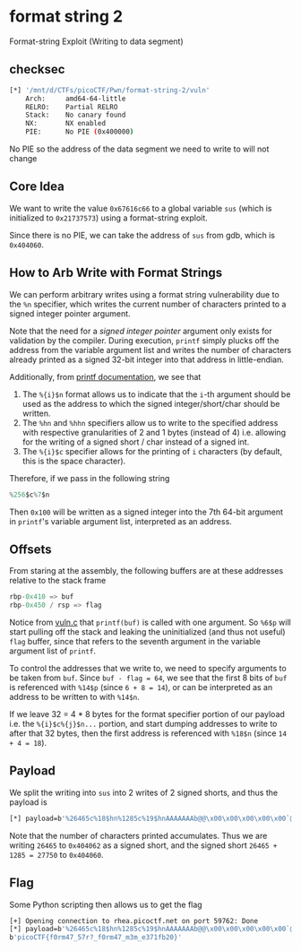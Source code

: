 # format string 2

Format-string Exploit (Writing to data segment)

## checksec

```bash
[*] '/mnt/d/CTFs/picoCTF/Pwn/format-string-2/vuln'
    Arch:     amd64-64-little
    RELRO:    Partial RELRO
    Stack:    No canary found
    NX:       NX enabled
    PIE:      No PIE (0x400000)
```

No PIE so the address of the data segment we need to write to will not change

## Core Idea

We want to write the value `0x67616c66` to a global variable `sus` (which is initialized to `0x21737573`) using a format-string exploit. 

Since there is no PIE, we can take the address of `sus` from gdb, which is `0x404060`. 

## How to Arb Write with Format Strings

We can perform arbitrary writes using a format string vulnerability due to the `%n` specifier, which writes the current number of characters printed to a signed integer pointer argument. 

Note that the need for a *signed integer pointer* argument only exists for validation by the compiler. During execution, `printf` simply plucks off the address from the variable argument list and writes the number of characters already printed as a signed 32-bit integer into that address in little-endian. 

Additionally, from [printf documentation](https://cplusplus.com/reference/cstdio/printf/), we see that 
1. The `%{i}$n` format allows us to indicate that the `i`-th argument should be used as the address to which the signed integer/short/char should be written. 
2. The `%hn` and `%hhn` specifiers allow us to write to the specified address with respective granularities of 2 and 1 bytes (instead of 4) i.e. allowing for the writing of a signed short / char instead of a signed int. 
3. The `%{i}$c` specifier allows for the printing of `i` characters (by default, this is the space character). 

Therefore, if we pass in the following string

```c
%256$c%7$n
```

Then `0x100` will be written as a signed integer into the 7th 64-bit argument in `printf`'s variable argument list, interpreted as an address. 

## Offsets

From staring at the assembly, the following buffers are at these addresses relative to the stack frame

```c
rbp-0x410 => buf
rbp-0x450 / rsp => flag 
```

Notice from [vuln.c](./vuln.c) that `printf(buf)` is called with one argument. So `%6$p` will start pulling off the stack and leaking the uninitialized (and thus not useful) `flag` buffer, since that refers to the seventh argument in the variable argument list of `printf`. 

To control the addresses that we write to, we need to specify arguments to be taken from `buf`. Since `buf - flag = 64`, we see that the first 8 bits of `buf` is referenced with `%14$p` (since `6 + 8 = 14`), or can be interpreted as an address to be written to with `%14$n`. 

If we leave 32 = 4 * 8 bytes for the format specifier portion of our payload i.e. the `%{i}$c%{j}$n...` portion, and start dumping addresses to write to after that 32 bytes, then the first address is referenced with `%18$n` (since `14 + 4 = 18`). 

## Payload

We split the writing into `sus` into 2 writes of 2 signed shorts, and thus the payload is 

```bash
[*] payload=b'%26465c%18$hn%1285c%19$hnAAAAAAAb@@\x00\x00\x00\x00\x00`@@\x00\x00\x00\x00\x00'
```

Note that the number of characters printed accumulates. Thus we are writing `26465` to `0x404062` as a signed short, and the signed short `26465 + 1285 = 27750` to `0x404060`. 

## Flag

Some Python scripting then allows us to get the flag

```bash
[+] Opening connection to rhea.picoctf.net on port 59762: Done
[*] payload=b'%26465c%18$hn%1285c%19$hnAAAAAAAb@@\x00\x00\x00\x00\x00`@@\x00\x00\x00\x00\x00'
b'picoCTF{f0rm47_57r?_f0rm47_m3m_e371fb20}'
```